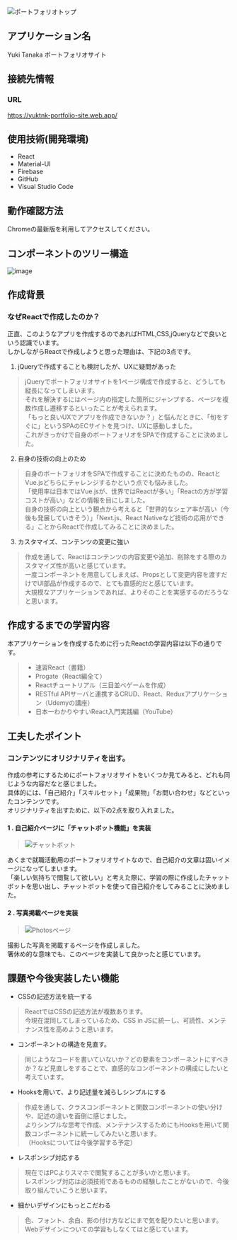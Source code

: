 ![ポートフォリオトップ](https://user-images.githubusercontent.com/67771199/94397986-a4213680-019f-11eb-9482-80220c69a7f6.jpg)

## アプリケーション名

Yuki Tanaka ポートフォリオサイト

## 接続先情報

### URL

https://yuktnk-portfolio-site.web.app/
 

## 使用技術(開発環境)

- React
- Material-UI
- Firebase
- GitHub
- Visual Studio Code  

## 動作確認方法

Chromeの最新版を利用してアクセスしてください。

## コンポーネントのツリー構造
![image](https://user-images.githubusercontent.com/67771199/94497221-83a1bc80-0231-11eb-88d9-8976b366d1e2.png)



## 作成背景

### なぜReactで作成したのか？
正直、このようなアプリを作成するのであればHTML,CSS,jQueryなどで良いという認識でいます。  
しかしながらReactで作成しようと思った理由は、下記の3点です。


1. jQueryで作成することも検討したが、UXに疑問があった

>jQueryでポートフォリオサイトを1ページ構成で作成すると、どうしても縦長になってしまいます。  
それを解決するにはページ内の指定した箇所にジャンプする、ページを複数作成し遷移するといったことが考えられます。  
「もっと良いUXでアプリを作成できないか？」と悩んだときに、「旬をすぐに」というSPAのECサイトを見つけ、UXに感動しました。  
これがきっかけで自身のポートフォリオをSPAで作成することに決めました。


2. 自身の技術の向上のため

>自身のポートフォリオをSPAで作成することに決めたものの、ReactとVue.jsどちらにチャレンジするかという点でも悩みました。  
「使用率は日本ではVue.jsが、世界ではReactが多い」「Reactの方が学習コストが高い」などの情報を目にしました。  
自身の技術の向上という観点から考えると「世界的なシェア率が高い（今後も発展していきそう）」「Next.js、React Nativeなど技術の応用ができる」ことからReactで作成してみることに決めました。


3. カスタマイズ、コンテンツの変更に強い

>作成を通して、Reactはコンテンツの内容変更や追加、削除をする際のカスタマイズ性が高いと感じています。  
一度コンポーネントを用意してしまえば、Propsとして変更内容を渡すだけでUI部品が作成するので、とても直感的だと感じています。  
大規模なアプリケーションであれば、よりそのことを実感するのだろうなと思います。





## 作成するまでの学習内容
本アプリケーションを作成するために行ったReactの学習内容は以下の通りです。  
>- 速習React（書籍）
>- Progate（React編全て）
>- Reactチュートリアル（三目並べゲームを作成）
>- RESTful APIサーバと連携するCRUD、React、Reduxアプリケーション（Udemyの講座）
>- 日本一わかりやすいReact入門実践編（YouTube）




## 工夫したポイント

###  コンテンツにオリジナリティを出す。
作成の参考にするためにポートフォリオサイトをいくつか見てみると、どれも同じような内容だなと感じました。  
具体的には、「自己紹介」「スキルセット」「成果物」「お問い合わせ」などといったコンテンツです。  
オリジナリティを出すために、以下の2点を取り入れました。  

#### 1 . 自己紹介ページに「チャットボット機能」を実装

>![チャットボット](https://user-images.githubusercontent.com/67771199/94398019-b56a4300-019f-11eb-80ad-b996641d7373.jpg)
>
あくまで就職活動用のポートフォリオサイトなので、自己紹介の文章は固いイメージになってしまいます。  
「楽しい気持ちで閲覧して欲しい」と考えた際に、学習の際に作成したチャットボットを思い出し、チャットボットを使って自己紹介をしてみることに決めました。  

#### 2 . 写真掲載ページを実装

>![Photosページ](https://user-images.githubusercontent.com/67771199/94398042-c2873200-019f-11eb-9e64-cd8df1639895.jpg)
>
撮影した写真を掲載するページを作成しました。  
箸休め的な意味でも、このページを実装して良かったと感じています。


## 課題や今後実装したい機能
- CSSの記述方法を統一する

>ReactではCSSの記述方法が複数あります。  
今現在混同してしまっているため、CSS in JSに統一し、可読性、メンテナンス性を高めようと思います。

- コンポーネントの構造を見直す。

>同じようなコードを書いていないか？どの要素をコンポーネントにすべきか？など見直しをすることで、直感的なコンポーネントの構成にしたいと考えています。


- Hooksを用いて、より記述量を減らしシンプルにする

>作成を通して、クラスコンポーネントと関数コンポーネントの使い分けや、記述の違いを面倒に感じました。  
よりシンプルな思考で作成、メンテナンスするためにもHooksを用いて関数コンポーネントに統一してみたいと思います。  
（Hooksについては今後学習する予定）

- レスポンシブ対応する

>現在ではPCよりスマホで閲覧することが多いかと思います。  
レスポンシブ対応は必須技術であるものの経験したことがないので、今後取り組んでいこうと思います。

- 細かいデザインにもっとこだわる

>色、フォント、余白、影の付け方などにまで気を配りたいと思います。  
Webデザインについての学習もしなくてはと感じています。
